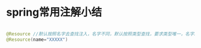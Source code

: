 # spring常用注解小结
```java

@Resource //默认按照名字去查找注入，名字不同，默认按照类型查找，要求类型唯一，名字默认和属性名字相同
@Resource(name="XXXXX")

```
